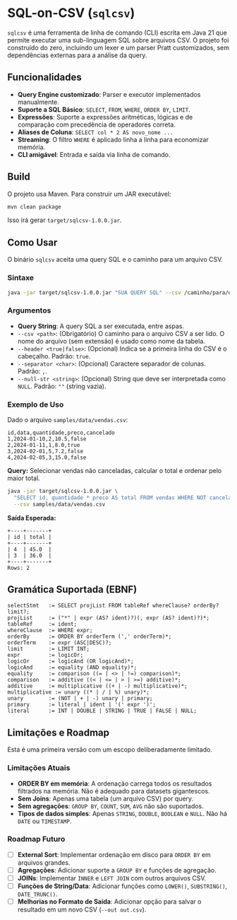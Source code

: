 # SQL-on-CSV (`sqlcsv`)

`sqlcsv` é uma ferramenta de linha de comando (CLI) escrita em Java 21 que permite executar uma sub-linguagem SQL sobre arquivos CSV. O projeto foi construído do zero, incluindo um lexer e um parser Pratt customizados, sem dependências externas para a análise da query.

## Funcionalidades

* **Query Engine customizado**: Parser e executor implementados manualmente.
* **Suporte a SQL Básico**: `SELECT`, `FROM`, `WHERE`, `ORDER BY`, `LIMIT`.
* **Expressões**: Suporte a expressões aritméticas, lógicas e de comparação com precedência de operadores correta.
* **Aliases de Coluna**: `SELECT col * 2 AS novo_nome ...`
* **Streaming**: O filtro `WHERE` é aplicado linha a linha para economizar memória.
* **CLI amigável**: Entrada e saída via linha de comando.

## Build

O projeto usa Maven. Para construir um JAR executável:

```bash
mvn clean package
```

Isso irá gerar `target/sqlcsv-1.0.0.jar`.

## Como Usar

O binário `sqlcsv` aceita uma query SQL e o caminho para um arquivo CSV.

### Sintaxe

```bash
java -jar target/sqlcsv-1.0.0.jar "SUA QUERY SQL" --csv /caminho/para/o/arquivo.csv [OPÇÕES]
```

### Argumentos

* **Query String**: A query SQL a ser executada, entre aspas.
* `--csv <path>`: (Obrigatório) O caminho para o arquivo CSV a ser lido. O nome do arquivo (sem extensão) é usado como nome da tabela.
* `--header <true|false>`: (Opcional) Indica se a primeira linha do CSV é o cabeçalho. Padrão: `true`.
* `--separator <char>`: (Opcional) Caractere separador de colunas. Padrão: `,`.
* `--null-str <string>`: (Opcional) String que deve ser interpretada como `NULL`. Padrão: `""` (string vazia).

### Exemplo de Uso

Dado o arquivo `samples/data/vendas.csv`:

```csv
id,data,quantidade,preco,cancelado
1,2024-01-10,2,10.5,false
2,2024-01-11,1,8.0,true
3,2024-02-01,5,7.2,false
4,2024-02-05,3,15.0,false
```

**Query:** Selecionar vendas não canceladas, calcular o total e ordenar pelo maior total.

```bash
java -jar target/sqlcsv-1.0.0.jar \
  "SELECT id, quantidade * preco AS total FROM vendas WHERE NOT cancelado AND preco >= 7.2 ORDER BY total DESC LIMIT 2" \
  --csv samples/data/vendas.csv
```

**Saída Esperada:**

```
+----+-------+
| id | total |
+----+-------+
| 4  | 45.0  |
| 3  | 36.0  |
+----+-------+
Rows: 2
```

## Gramática Suportada (EBNF)

```
selectStmt   := SELECT projList FROM tableRef whereClause? orderBy? limit?;
projList     := ("*" | expr (AS? ident)?)(, expr (AS? ident)?)*;
tableRef     := ident;
whereClause  := WHERE expr;
orderBy      := ORDER BY orderTerm (',' orderTerm)*;
orderTerm    := expr (ASC|DESC)?;
limit        := LIMIT INT;
expr         := logicOr;
logicOr      := logicAnd (OR logicAnd)*;
logicAnd     := equality (AND equality)*;
equality     := comparison ((= | <> | !=) comparison)*;
comparison   := additive ((< | <= | > | >=) additive)*;
additive     := multiplicative ((+ | -) multiplicative)*;
multiplicative := unary ((* | / | %) unary)*;
unary        := (NOT | + | -) unary | primary;
primary      := literal | ident | '(' expr ')';
literal      := INT | DOUBLE | STRING | TRUE | FALSE | NULL;
```

## Limitações e Roadmap

Esta é uma primeira versão com um escopo deliberadamente limitado.

### Limitações Atuais

* **ORDER BY em memória**: A ordenação carrega todos os resultados filtrados na memória. Não é adequado para datasets gigantescos.
* **Sem Joins**: Apenas uma tabela (um arquivo CSV) por query.
* **Sem agregações**: `GROUP BY`, `COUNT`, `SUM`, `AVG` não são suportados.
* **Tipos de dados simples**: Apenas `STRING`, `DOUBLE`, `BOOLEAN` e `NULL`. Não há `DATE` ou `TIMESTAMP`.

### Roadmap Futuro

* [ ] **External Sort**: Implementar ordenação em disco para `ORDER BY` em arquivos grandes.
* [ ] **Agregações**: Adicionar suporte a `GROUP BY` e funções de agregação.
* [ ] **JOINs**: Implementar `INNER` e `LEFT JOIN` com outros arquivos CSV.
* [ ] **Funções de String/Data**: Adicionar funções como `LOWER()`, `SUBSTRING()`, `DATE_TRUNC()`.
* [ ] **Melhorias no Formato de Saída**: Adicionar opção para salvar o resultado em um novo CSV (`--out out.csv`).